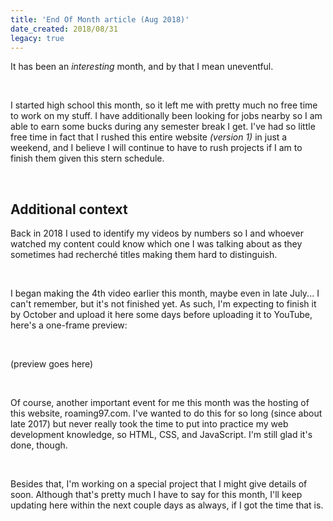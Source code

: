 ```yaml
---
title: 'End Of Month article (Aug 2018)'
date_created: 2018/08/31
legacy: true
---
```


It has been an _interesting_ month, and by that I mean uneventful.

<br>

I started high school this month, so it left me with pretty much no free time to work on my stuff. I have additionally been looking for jobs nearby so I am able to earn some bucks during any semester break I get. I've had so little free time in fact that I rushed this entire website _(version 1)_ in just a weekend, and I believe I will continue to have to rush projects if I am to finish them given this stern schedule.

<br>

## Additional context

Back in 2018 I used to identify my videos by numbers so I and whoever watched my content could know which one I was talking about as they sometimes had recherché titles making them hard to distinguish.

<br>

I began making the 4th video earlier this month, maybe even in late July... I can't remember, but it's not finished yet. As such, I'm expecting to finish it by October and upload it here some days before uploading it to YouTube, here's a one-frame preview:

<br>

(preview goes here)

<br>

Of course, another important event for me this month was the hosting of this website, roaming97.com. I've wanted to do this for so long (since about late 2017) but never really took the time to put into practice my web development knowledge, so HTML, CSS, and JavaScript. I'm still glad it's done, though.

<br>

Besides that, I'm working on a special project that I might give details of soon. Although that's pretty much I have to say for this month, I'll keep updating here within the next couple days as always, if I got the time that is.
